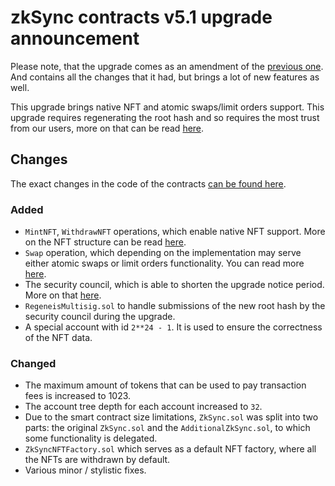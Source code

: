 # zkSync contracts v5.1 upgrade announcement

<!-- markdownlint-disable MD034 -->

Please note, that the upgrade comes as an amendment of the [previous one](../2021-02-26-upgrade). And contains all the
changes that it had, but brings a lot of new features as well.

This upgrade brings native NFT and atomic swaps/limit orders support. This upgrade requires regenerating the root hash
and so requires the most trust from our users, more on that can be read
[here](https://medium.com/matter-labs/zksync-1-x-swaps-nfts-event-system-and-permissionless-token-listing-e126fcc04d61).

## Changes

The exact changes in the code of the contracts
[can be found here](https://github.com/matter-labs/zksync/compare/contracts-5…contracts-5.1?file-filters[]=.sol).

### Added

- `MintNFT`, `WithdrawNFT` operations, which enable native NFT support. More on the NFT structure can be read
  [here](../../dev/nfts).
- `Swap` operation, which depending on the implementation may serve either atomic swaps or limit orders functionality.
  You can read more [here](../../dev/swaps).
- The security council, which is able to shorten the upgrade notice period. More on that
  [here](https://medium.com/matter-labs/keeping-funds-safe-a-3-factor-approach-to-security-in-zksync-2-0-a70b0f53f360).
- `RegeneisMultisig.sol` to handle submissions of the new root hash by the security council during the upgrade.
- A special account with id `2**24 - 1`. It is used to ensure the correctness of the NFT data.

### Changed

- The maximum amount of tokens that can be used to pay transaction fees is increased to 1023.
- The account tree depth for each account increased to `32`.
- Due to the smart contract size limitations, `ZkSync.sol` was split into two parts: the original `ZkSync.sol` and the
  `AdditionalZkSync.sol`, to which some functionality is delegated.
- `ZkSyncNFTFactory.sol` which serves as a default NFT factory, where all the NFTs are withdrawn by default.
- Various minor / stylistic fixes.
